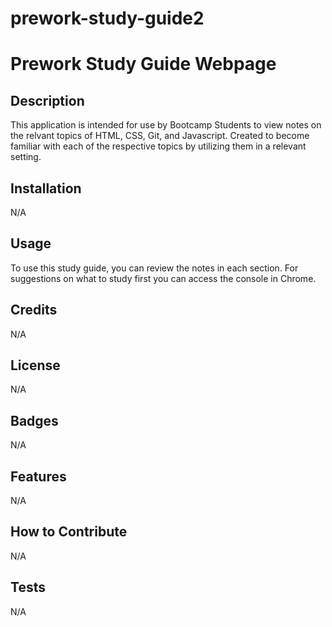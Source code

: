 # prework-study-guide2
# Prework Study Guide Webpage
## Description

This application is intended for use by Bootcamp Students to view notes on the relvant topics of HTML, CSS, Git, and Javascript. Created to become familiar with each of the respective topics by utilizing them in a relevant setting. 

## Installation

N/A

## Usage

To use this study guide, you can review the notes in each section. For suggestions on what to study first you can access the console in Chrome. 

## Credits

N/A

## License

N/A

## Badges

N/A

## Features

N/A

## How to Contribute

N/A

## Tests

N/A